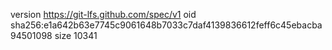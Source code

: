 version https://git-lfs.github.com/spec/v1
oid sha256:e1a642b63e7745c9061648b7033c7daf4139836612feff6c45ebacba94501098
size 10341
